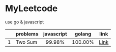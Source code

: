 # MyLeetcode

use go &amp; javascript

|       | problems | javascript | golang  | link                       |
| :---: | :------- | :--------: | :-----: | :------------------------: |
| 1     | Two Sum  | 99.98%     | 100.00% | [Link](./0001/solution.md) |